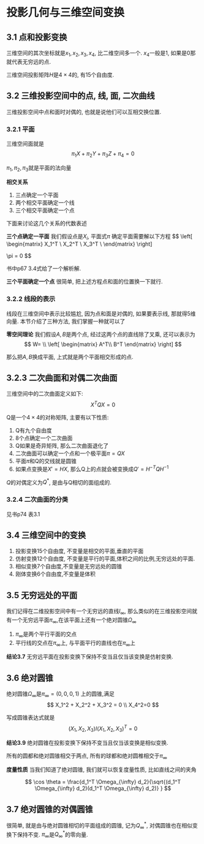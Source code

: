 # 投影几何与三维空间变换

## 3.1 点和投影变换

三维空间的其次坐标就是$x_1,x_2,x_3,x_4$, 比二维空间多一个. $x_4$一般是1, 如果是0那就代表无穷远的点.

三维空间投影矩阵$H$是$4 \times 4$的, 有15个自由度.

## 3.2 三维投影空间中的点, 线, 面, 二次曲线

三维投影空间中点和面时对偶的, 也就是说他们可以互相交换位置.

### 3.2.1 平面

三维空间面就是
$$
\pi_1 X + \pi_2 Y +\pi_3 Z + \pi_4 = 0 
$$

$\pi_1, \pi_2, \pi_3$就是平面的法向量

**相交关系**
1. 三点确定一个平面
2. 两个相交平面确定一个线
3. 三个相交平面确定一个点

下面来讨论这几个关系的代数表述

**三个点确定一平面** 我们假设点是$X_i$, 平面式$\pi$
确定平面需要解以下方程
$$
\left[
\begin{matrix}
X_1^T \\
X_2^T \\
X_3^T \\
\end{matrix}
\right]

\pi
= 0
$$

书中p67 3.4式给了一个解析解.

**三个平面确定一个点** 很简单, 把上述方程点和面的位置换一下就行.

### 3.2.2 线段的表示
线段在三维空间中表示比较尴尬, 因为点和面是对偶的, 如果要表示线, 那就得5维向量. 本节介绍了三种方法, 我们掌握一种就可以了

**零空间理论** 我们假设$A,B$是两个点, 经过这两个点的直线除了叉乘, 还可以表示为
$$
W= \\
\left[
\begin{matrix}
A^T\\
B^T
\end{matrix}
\right]
$$

那么把$A,B$换成平面, 上式就是两个平面相交形成的点.

## 3.2.3 二次曲面和对偶二次曲面

三维空间中的二次曲面定义如下:
$$
X^T Q X = 0
$$

Q是一个$4 \times 4$的对称矩阵, 主要有以下性质:

1. Q有九个自由度
2. 8个点确定一个二次曲面
3. Q如果是奇异矩阵, 那么二次曲面退化了
4. 二次曲面可以确定一个点和一个极平面$\pi=QX$
5. 平面$\pi$和Q的交线就是圆锥
6. 如果点变换是$X'=HX$, 那么Q上的点就会被变换成$Q'=H^{-T} Q H^{-1}$

$Q$的对偶定义为$Q^*$, 是由与Q相切的面组成的.

### 3.2.4 二次曲面的分类
见书p74 表3.1 

## 3.4 三维空间中的变换

1. 投影变换15个自由度, 不变量是相交的平面,垂直的平面
2. 仿射变换12个自由度, 不变量是平行的平面,体积之间的比例,无穷远处的平面.
3. 相似变换7个自由度,不变量是无穷远处的圆锥
4. 刚体变换6个自由度,不变量是体积

## 3.5 无穷远处的平面

我们记得在二维投影空间中有一个无穷远的直线$l_{\infty}$, 那么类似的在三维投影空间就有一个无穷远平面$\pi_{\infty}$,在该平面上还有一个绝对圆锥$\Omega_{\infty}$

1. $\pi_{\infty}$是两个平行平面的交点
2. 平行线的交点在$\pi_{\infty}$上, 与平面平行的直线也在$\pi_{\infty}$上

**结论3.7** 无穷远平面在投影变换下保持不变当且仅当该变换是仿射变换.

## 3.6 绝对圆锥

绝对圆锥$\Omega_{\infty}$是$\pi_{\infty}=(0,0,0,1)$ 上的圆锥,满足
$$
X_1^2 + X_2^2 + X_3^2 = 0 \\
X_4^2=0
$$

写成圆锥表达式就是
$$
(X_1,X_2,X_3)I(X_1,X_2,X_3)^T = 0
$$

**结论3.9** 绝对圆锥在投影变换下保持不变当且仅当该变换是相似变换.

所有的圆都和绝对圆锥相交于两点, 所有的球都和绝对圆椎相交于$\pi_{\infty}$

**度量性质** 当我们知道了绝对圆锥, 我们就可以恢复度量性质, 比如直线之间的夹角

$$
\cos \theta = \frac{d_1^T \Omega_{\infty} d_2}{\sqrt{(d_1^T \Omega_{\infty} d_2)(d_1^T \Omega_{\infty} d_2)} }
$$

## 3.7 绝对圆锥的对偶圆锥

很简单, 就是由与绝对圆锥相切的平面组成的圆锥, 记为$Q_{\infty}^*$, 对偶圆锥也在相似变换下保持不变. $\pi_{\infty}$是$Q_{\infty}^*$的零向量.